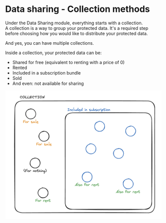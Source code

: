 # Data sharing - Collection methods

Under the Data Sharing module, everything starts with a collection.  
A collection is a way to group your protected data. It's a required step before
choosing how you would like to distribute your protected data.

And yes, you can have multiple collections.

Inside a collection, your protected data can be:

- Shared for free (equivalent to renting with a price of 0)
- Rented
- Included in a subscription bundle
- Sold
- And even: not available for sharing

![Data Sharing collection](inside-a-collection.png)
